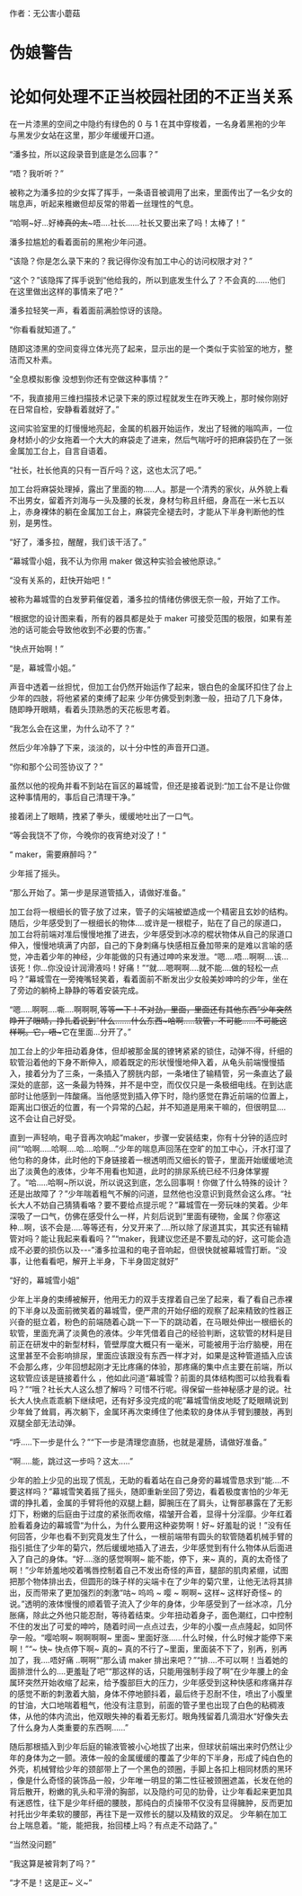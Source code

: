 作者：无公害小蘑菇

# 伪娘警告
# 论如何处理不正当校园社团的不正当关系
在一片漆黑的空间之中隐约有绿色的 0 与 1 在其中穿梭着，一名身着黑袍的少年与黑发少女站在这里，那少年缓缓开口道。

“潘多拉，所以这段录音到底是怎么回事？”

“唔？我听听？”

被称之为潘多拉的少女挥了挥手，一条语音被调用了出来，里面传出了一名少女的喘息声，听起来稚嫩但却反常的带着一丝理性的气息。

“哈啊~好...好棒~~真的太~~~唔....社长......社长又要出来了吗！太棒了！”

潘多拉尴尬的看着面前的黑袍少年问道。

“该隐？你是怎么录下来的？我记得你没有加工中心的访问权限才对？”

“这个？”该隐挥了挥手说到“他给我的，所以到底发生什么了？不会真的......他们在这里做出这样的事情来了吧？”

潘多拉轻笑一声，看着面前满脸惊讶的该隐。

“你看看就知道了。”

随即这漆黑的空间变得立体光亮了起来，显示出的是一个类似于实验室的地方，整洁而又朴素。

“全息模拟影像 没想到你还有空做这种事情？”

“不，我直接用三维扫描技术记录下来的原过程就发生在昨天晚上，那时候你刚好在日常自检，安静看着就好了。”

这间实验室里的灯慢慢地亮起，金属的机器开始运作，发出了轻微的嗡鸣声，一位身材娇小的少女拖着一个大大的麻袋走了进来，然后气喘吁吁的把麻袋扔在了一张金属加工台上，自言自语着。

“社长，社长他真的只有一百斤吗？这，这也太沉了吧。”

加工台将麻袋处理掉，露出了里面的物.....人。那是一个清秀的家伙，从外貌上看不出男女，留着齐刘海与一头及腰的长发，身材匀称且纤细，身高在一米七五以上，赤身裸体的躺在金属加工台上，麻袋完全褪去时，才能从下半身判断他的性别，是男性。

“好了，潘多拉，醒醒，我们该干活了。”

“幕城雪小姐，我不认为你用 maker 做这种实验会被他原谅。”

“没有关系的，赶快开始吧！”

被称为幕城雪的白发萝莉催促着，潘多拉的情绪仿佛很无奈一般，开始了工作。

“根据您的设计图来看，所有的器具都是处于 maker 可接受范围的极限，如果有差池的话可能会导致他收到不必要的伤害。”

“快点开始啊！”

“是，幕城雪小姐。”

声音中透着一丝担忧，但加工台仍然开始运作了起来，银白色的金属环扣住了台上少年的四肢，将他紧紧的束缚了起来 少年仿佛受到刺激一般，扭动了几下身体，随即睁开眼睛，看着头顶熟悉的天花板思考着。

“我怎么会在这里，为什么动不了？”

然后少年冷静了下来，淡淡的，以十分中性的声音开口道。

“你和那个公司签协议了？”

虽然以他的视角并看不到站在盲区的幕城雪，但还是接着说到:“加工台不是让你做这种事情用的，事后自己清理干净。”

接着闭上了眼睛，拽紧了拳头，缓缓地吐出了一口气。

“等会我饶不了你，今晚你的夜宵绝对没了！”

“ maker，需要麻醉吗？”

少年摇了摇头。

“那么开始了。第一步是尿道管插入，请做好准备。”

加工台将一根细长的管子放了过来，管子的尖端被塑造成一个精密且玄妙的结构。随后，少年感受到了一根细长的物体....或许是一根棍子，贴在了自己的尿道口，加工台将前端对准后慢慢地推了进去，少年感受到冰凉的棍状物体从自己的尿道口伸入，慢慢地填满了内部，自己的下身刺痛与快感相互叠加带来的是难以言喻的感觉，冲击着少年的神经，少年能做的只有通过呻吟来发泄。“嗯....唔...啊啊....该...该死！你...你没设计润滑液吗！好痛！”“就....嗯啊啊....就不能....做的轻松一点吗？”幕城雪在一旁掩嘴轻笑着，看着面前不断发出少女般美妙呻吟的少年，坐在了旁边的躺椅上静静的等着安装完成。

“嗯.....啊啊....嘶....啊啊啊,等~~等一下！不对劲，里面，里面还有其他东西”少年突然睁开了眼睛，挣扎着说到“什么.......什么东西~哈啊.....软管，不可能......不可能这样啊。它，唔~~~它在里面...分开了。”

加工台上的少年扭动着身体，但却被那金属的镣铐紧紧的锁住，动弹不得，纤细的软管沿着他的下身不断伸入，顺着既定的形状慢慢地伸入着，从龟头前端慢慢插入，接着分为了三条，一条插入了膀胱内部，一条堵住了输精管，另一条直达了最深处的底部，这一条最为特殊，并不是中空，而仅仅只是一条极细电线。在到达底部时让他感到一阵酸痛。当他感觉到插入停下时，隐约感觉在靠近前端的位置上，距离出口很近的位置，有一个异常的凸起，并不知道是用来干嘛的，但很明显....这不会让自己好受。

直到一声轻响，电子音再次响起“maker，步骤一安装结束，你有十分钟的适应时间”“哈啊.....哈啊....哈....哈啊...”少年的喘息声回荡在空旷的加工中心，汗水打湿了他匀称的身体，此时他的下身链接着一根透明而又细长的管子，里面开始缓缓地流出了淡黄色的液体，少年不用看也知道，此时的排尿系统已经不归身体掌握了。“哈.....哈啊~所以说，所以说这到底，怎么回事啊！你做了什么特殊的设计？还是出故障了？”少年喘着粗气不解的问道，显然他也没意识到竟然会这么疼。“社长大人不妨自己猜猜看咯？要不要给点提示呢？”幕城雪在一旁玩味的笑着。少年深吸了一口气，仿佛在感受什么一样，片刻后说到“里面有硬物，金属？你塞这种...啊，该不会是.....等等还有，分叉开来了....所以除了尿道其实，其实还有输精管对吗？能让我起来看看吗？”“maker，我建议您还是不要乱动的好，这可能会造成不必要的损伤以及---”潘多拉温和的电子音响起，但很快就被幕城雪打断。“没事，让他看看吧，解开上半身，下半身固定就好”

“好的，幕城雪小姐”

少年上半身的束缚被解开，他用无力的双手支撑着自己坐了起来，看了看自己赤裸的下半身以及面前微笑着的幕城雪，便严肃的开始仔细的观察了起来精致的性器正兴奋的挺立着，粉色的前端随着心跳一下一下的跳动着，在马眼处伸出一根细长的软管，里面充满了淡黄色的液体。少年凭借着自己的经验判断，这软管的材料是目前正在研发中的新型材料，管壁厚度大概只有一毫米，可能被用于治疗脑梗，用在这里甚至不会影响排尿，里面应该跟没有东西一样才对，如果是这种管道插入应该不会那么疼，少年回想起刚才无比疼痛的体验，那疼痛的集中点主要在前端，所以这软管应该是链接着什么 ，他如此问道“幕城雪？前面的具体结构图可以给我看看吗？”“哦？社长大人这么想了解吗？可惜不行呢。得保留一些神秘感才是的说。社长大人快点乖乖躺下继续吧，还有好多没完成的呢”幕城雪俏皮地眨了眨眼睛说到少年耸了耸肩，再次躺下，金属环再次束缚住了他柔软的身体从手臂到腰肢，再到双腿全部无法动弹。

“呼.....下一步是什么？”“下一步是清理您直肠，也就是灌肠，请做好准备。”

“啊.....能，跳过这一步吗？这太.....”

少年的脸上少见的出现了慌乱，无助的看着站在自己身旁的幕城雪恳求到“能....不要这样吗？”幕城雪笑着摇了摇头，随即重新坐回了旁边，看着极度害怕的少年无谓的挣扎着，金属的手臂将他的双腿上翻，脚腕压在了肩头，让臀部暴露在了无影灯下，粉嫩的后庭由于过度的紧张而收缩，褶皱开合着，显得十分淫靡。少年红着脸看着身边的幕城雪“为什么，为什么要用这种姿势啊！好~ 好羞耻的说！”没有任何回答，少年也看不到究竟发生了什么，一根前端带有圆头的软管随着机械手臂的指引抵住了少年的菊穴，然后缓缓地插入了进去，少年感觉到有什么物体从后面进入了自己的身体。“好....涨的感觉啊啊~ 能不能，停下，来~ 真的，真的太奇怪了啊！”少年娇羞地咬着嘴唇控制着自己不发出奇怪的声音，腿部的肌肉紧绷，试图把那个物体排出去，但圆形的珠子样的尖端卡在了少年的菊穴里，让他无法将其排出，反而带来了更加强烈的刺激“咕~ 呜呜 ~ 嘤 ~ 啊啊~ 这样~ 这样好奇怪~ 的说。”透明的液体慢慢的顺着管子流入了少年的身体，少年感受到了一丝冰凉，几分胀痛，除此之外他只能忍耐，等待着结束。少年扭动着身子，面色潮红，口中控制不住的发出了可爱的呻吟，随着时间一点点过去，少年的小腹一点点隆起，如同怀孕一般。“嘤哈啊~ 啊啊啊啊~ 里面~ 里面好涨......什么时候，什么时候才能停下来啊！”“~ 快~ 快点停下啊~ 真的~ 真的不行了~里面，里面装不下了，别再，别再加了，我....唔好痛 ..啊啊”“那么请 maker 排出来吧？”“排....不可以啊！当着她的面排泄什么的....更羞耻了吧”“那这样的话，只能用强制手段了啊”在少年腰上的金属环突然开始收缩了起来，给予腹部巨大的压力，少年感受到这种快感和疼痛并存的感觉不断的刺激着大脑，身体不停地颤抖着，最后终于忍耐不住，喷出了小腹里的甘油，大口地喘着粗气，他没有注意到，前面的管子里也出现了白色的粘稠液体，从他的体内流出，他双眼失神的看着无影灯。眼角残留着几滴泪水“好像失去了什么身为人类重要的东西啊......”

随后那根插入到少年后庭的输液管被小心地拔了出来，但球状前端出来时仍然让少年的身体为之一颤。液体一般的金属缓缓的覆盖了少年的下半身，形成了纯白色的外壳，机械臂给少年的颈部带上了一个黑色的颈圈，手脚上各扣上相同材质的黑环
，像是什么奇怪的装饰品一般，少年唯一明显的第二性征被颈圈遮盖，长发在他的背后散开，粉嫩的乳头和平滑的胸部，以及隐约可见的肋骨，让少年看起来更加具有迷惑性，往下是少年纤细的腰肢，那纯白的贞操带不仅没有显得臃肿，反而更加衬托出少年柔软的腰部，再往下是一双修长的腿以及精致的双足。
少年躺在加工台上喘息着。“能，能把我，抬回楼上吗？有点走不动路了。”

“当然没问题”

“我这算是被背刺了吗？”

“才不是！这是正~ 义~”
